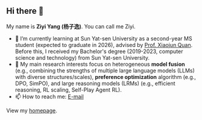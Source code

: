 ## Hi there 👋

My name is **Ziyi Yang (杨子逸)**. You can call me Ziyi.

- 🌱 I’m currently learning at Sun Yat-sen University as a second-year MS student (expected to graduate in 2026), advised by [Prof. Xiaojun Quan](https://sites.google.com/site/xiaojunquan/). Before this, I received my Bachelor's degree (2019-2023, computer science and technology) from Sun Yat-sen University.
- 🤔 My main research interests focus on heterogeneous **model fusion** (e.g., combining the strengths of multiple large language models (LLMs) with diverse structures/scales), **preference optimization** algorithm (e.g., DPO, SimPO), and large reasoning models (LRMs) (e.g., efficient reasoning, RL scaling, Self-Play Agent RL).
- 📫 How to reach me: [E-mail](yanzy39@mail2.sysu.edu.cn)
  
View my [homepage](https://yangzy39.github.io/).

<!--
**yangzy39/yangzy39** is a ✨ _special_ ✨ repository because its `README.md` (this file) appears on your GitHub profile.


- 🔭 I’m currently working on ...
- 🌱 I’m currently learning ...
- 👯 I’m looking to collaborate on ...
- 🤔 I’m looking for help with ...
- 💬 Ask me about ...
- 📫 How to reach me: ...
- 😄 Pronouns: ...
- ⚡ Fun fact: ...
-->
